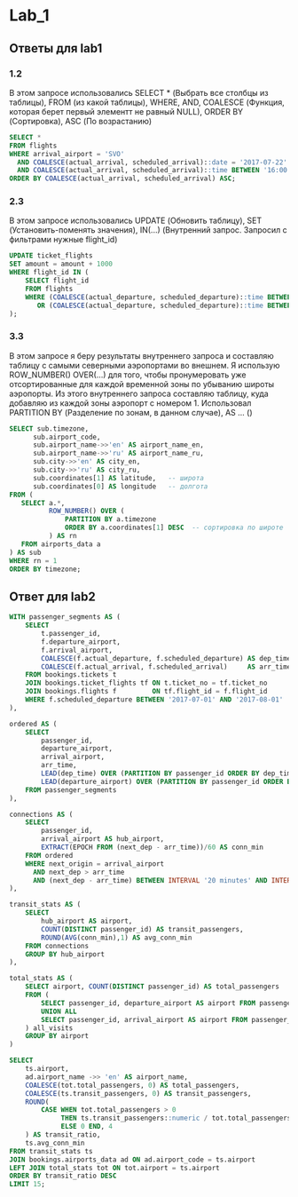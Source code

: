 # Lab_1
## Ответы для lab1
### 1.2
В этом запросе использовались SELECT * (Выбрать все столбцы из таблицы), FROM (из какой таблицы), WHERE, AND, COALESCE (Функция, которая берет первый элементт не равный NULL), ORDER BY (Сортировка), ASC (По возрастанию)
``` sql
SELECT *
FROM flights
WHERE arrival_airport = 'SVO'
  AND COALESCE(actual_arrival, scheduled_arrival)::date = '2017-07-22'
  AND COALESCE(actual_arrival, scheduled_arrival)::time BETWEEN '16:00' AND '19:00'
ORDER BY COALESCE(actual_arrival, scheduled_arrival) ASC;
```
### 2.3
В этом запросе использовались UPDATE (Обновить таблицу), SET (Установить-поменять значения), IN(...) (Внутренний запрос. Запросил с фильтрами нужные flight_id)
``` sql
UPDATE ticket_flights
SET amount = amount + 1000
WHERE flight_id IN (
    SELECT flight_id
    FROM flights
    WHERE (COALESCE(actual_departure, scheduled_departure)::time BETWEEN '07:00' AND '10:00')
       OR (COALESCE(actual_departure, scheduled_departure)::time BETWEEN '17:00' AND '20:00')
);
```
### 3.3
В этом запросе я беру результаты внутреннего запроса и составляю таблицу с самыми северными аэропортами во внешнем. Я использую ROW_NUMBER() OVER(...) для того, чтобы пронумеровать уже отсортированные для каждой временной зоны по убыванию широты аэропорты. Из этого внутреннего запроса составляю таблицу, куда добавляю из каждой зоны аэропорт с номером 1. Использовал PARTITION BY (Разделение по зонам, в данном случае), AS ... ()
 ``` sql
SELECT sub.timezone,
       sub.airport_code,
       sub.airport_name->>'en' AS airport_name_en,
       sub.airport_name->>'ru' AS airport_name_ru,
       sub.city->>'en' AS city_en,
       sub.city->>'ru' AS city_ru,
       sub.coordinates[1] AS latitude,   -- широта
       sub.coordinates[0] AS longitude   -- долгота
FROM (
    SELECT a.*,
           ROW_NUMBER() OVER (
               PARTITION BY a.timezone 
               ORDER BY a.coordinates[1] DESC  -- сортировка по широте
           ) AS rn
    FROM airports_data a
) AS sub
WHERE rn = 1
ORDER BY timezone;
```
## Ответ для lab2
``` sql
WITH passenger_segments AS (
    SELECT
        t.passenger_id,
        f.departure_airport,
        f.arrival_airport,
        COALESCE(f.actual_departure, f.scheduled_departure) AS dep_time,
        COALESCE(f.actual_arrival, f.scheduled_arrival)     AS arr_time
    FROM bookings.tickets t
    JOIN bookings.ticket_flights tf ON t.ticket_no = tf.ticket_no
    JOIN bookings.flights f         ON tf.flight_id = f.flight_id
    WHERE f.scheduled_departure BETWEEN '2017-07-01' AND '2017-08-01'
),

ordered AS (
    SELECT
        passenger_id,
        departure_airport,
        arrival_airport,
        arr_time,
        LEAD(dep_time) OVER (PARTITION BY passenger_id ORDER BY dep_time) AS next_dep,
        LEAD(departure_airport) OVER (PARTITION BY passenger_id ORDER BY dep_time) AS next_origin
    FROM passenger_segments
),

connections AS (
    SELECT
        passenger_id,
        arrival_airport AS hub_airport,
        EXTRACT(EPOCH FROM (next_dep - arr_time))/60 AS conn_min
    FROM ordered
    WHERE next_origin = arrival_airport
      AND next_dep > arr_time
      AND (next_dep - arr_time) BETWEEN INTERVAL '20 minutes' AND INTERVAL '24 hours'
),

transit_stats AS (
    SELECT
        hub_airport AS airport,
        COUNT(DISTINCT passenger_id) AS transit_passengers,
        ROUND(AVG(conn_min),1) AS avg_conn_min
    FROM connections
    GROUP BY hub_airport
),

total_stats AS (
    SELECT airport, COUNT(DISTINCT passenger_id) AS total_passengers
    FROM (
        SELECT passenger_id, departure_airport AS airport FROM passenger_segments
        UNION ALL
        SELECT passenger_id, arrival_airport AS airport FROM passenger_segments
    ) all_visits
    GROUP BY airport
)

SELECT
    ts.airport,
    ad.airport_name ->> 'en' AS airport_name,
    COALESCE(tot.total_passengers, 0) AS total_passengers,
    COALESCE(ts.transit_passengers, 0) AS transit_passengers,
    ROUND(
        CASE WHEN tot.total_passengers > 0
             THEN ts.transit_passengers::numeric / tot.total_passengers
             ELSE 0 END, 4
    ) AS transit_ratio,
    ts.avg_conn_min
FROM transit_stats ts
JOIN bookings.airports_data ad ON ad.airport_code = ts.airport
LEFT JOIN total_stats tot ON tot.airport = ts.airport
ORDER BY transit_ratio DESC
LIMIT 15;
```
